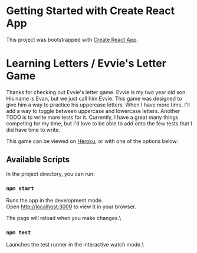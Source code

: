 # Getting Started with Create React App

This project was bootstrapped with [Create React App](https://github.com/facebook/create-react-app).

# Learning Letters / Evvie's Letter Game

Thanks for checking out Evvie's letter game. Evvie is my two year old son. His name is
Evan, but we just call him Evvie. This game was designed to give him a way to practice
his uppercase letters. When I have more time, I'll add a way to toggle between uppercase
and lowercase letters. Another TODO is to write more tests for it. Currently, I have
a great many things competing for my time, but I'd love to be able to add onto the few
tests that I did have time to write.

This game can be viewed on [Heroku](https://obscure-earth-28578.herokuapp.com/), or with one of the options below:

## Available Scripts

In the project directory, you can run:

### `npm start`

Runs the app in the development mode.\
Open [http://localhost:3000](http://localhost:3000) to view it in your browser.

The page will reload when you make changes.\

### `npm test`

Launches the test runner in the interactive watch mode.\
